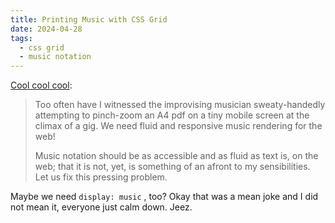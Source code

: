```yaml
---
title: Printing Music with CSS Grid
date: 2024-04-28
tags:
  - css grid
  - music notation
---
```


[Cool cool cool](https://cruncher.ch/blog/printing-music-with-css-grid/):

> Too often have I witnessed the improvising musician sweaty-handedly attempting to pinch-zoom an A4 pdf on a tiny mobile screen at the climax of a gig. We need fluid and responsive music rendering for the web!
>
> Music notation should be as accessible and as fluid as text is, on the web; that it is not, yet, is something of an afront to my sensibilities. Let us fix this pressing problem.

Maybe we need `display: music` , too? Okay that was a mean joke and I did not mean it, everyone just calm down. Jeez.
